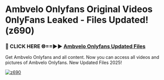 # Ambvelo Onlyfans Original Videos 0nlyFans Leaked - Files Updated! (z690)

<h3>🔴 CLICK HERE 🌐==►► <a href="https://tinyurl.com/2m67pmp6" rel="nofollow">Ambvelo Onlyfans Updated Files</a></h3>

Get Ambvelo Onlyfans and all content. Now you can access all videos and pictures of Ambvelo Onlyfans. New Updated Files 2025!

[![z690](https://i.imgur.com/H4QAA4z.gif)](https://tinyurl.com/2m67pmp6)